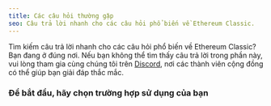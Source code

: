 ```yaml
---
title: Các câu hỏi thường gặp
seo: Câu trả lời nhanh cho các câu hỏi phổ biến về Ethereum Classic.
---
```


Tìm kiếm câu trả lời nhanh cho các câu hỏi phổ biến về Ethereum Classic? Bạn đang ở đúng nơi. Nếu bạn không thể tìm thấy câu trả lời trong phần này, vui lòng tham gia cùng chúng tôi trên [Discord](https://ethereumclassic.org/discord), nơi các thành viên cộng đồng có thể giúp bạn giải đáp thắc mắc.

### Để bắt đầu, hãy chọn trường hợp sử dụng của bạn
